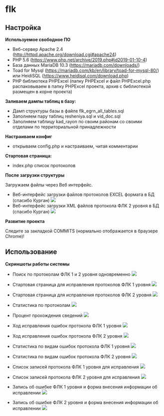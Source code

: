 # flk
## Настройка

**Используемое свободное ПО**
- Веб-сервер Apache 2.4 (http://httpd.apache.org/download.cgi#apache24)
- PHP 5.6 (https://www.php.net/archive/2019.php#id2019-01-10-4)
- База данных MariaDB 10.3 (https://mariadb.com/downloads/)
- Toad for Mysql (https://mariadb.com/kb/en/library/toad-for-mysql-80/)
или HeidiSQL (https://www.heidisql.com/download.php)
- PHP библиотека PHPExcel (папку PHPExcel и файл PHPExcel.php распаковываем в папку PHPExcel проекта, архив с библиотекой размещен в корне проекта)

**Заливаем дампы таблиц в базу:** 

- Дамп структуры базы в файле flk_egrn_all_tables.sql
- Заполняем пару таблиц resheniya.sql и vid_doc.sql
- Заполняем таблицу kad_rayon по своим районам со своими отделами по территориальной принадлежности

**Настраиваем конфиг**

- открываем config.php и настраиваем, читая комментарии

**Стартовая страница:** 
- index.php         список протоколов

**После загрузки структуры**

Загружаем файлы через Веб интерфейс.

- Веб-интерфейс загрузки файлов протоколов EXCEL формата в БД (спасибо Курган)
![](/pict/protokol_upload.jpg)
- Веб-интерфейс загрузки XML файлов протокола ФЛК 2 уровня в БД (спасибо Курган)
![](/pict/protokol_upload_fns.jpg)

**Развитие проекта** 

Cледите за закладкой COMMITS (нормально отображается в браузере Chrome)!

## Использование

**Скриншоты работы системы**

- Поиск по протоколам ФЛК 1 и 2 уровня одновременно
![](/pict/search.jpg)

- Стартовая страница для исправления протоколов ФЛК 1 уровня
![](/pict/index.jpg)
- Стартовая страница для исправления протоколов ФЛК 2 уровня
![](/pict/index_fns.jpg)

- Статистика по протоколам
![](/pict/index_stat.jpg)

- Процент прохождения сведений
![](/pict/procent.jpg)

- Ход исправления ошибок протокола ФЛК 1 уровня
![](/pict/hod.jpg)
- Ход исправления ошибок протокола ФЛК 2 уровня
![](/pict/hod_fns.jpg)

- Статистика по видам ошибок протокола ФЛК 1 уровня
![](/pict/vid_osh.jpg)
- Статистика по видам ошибок протокола ФЛК 2 уровня
![](/pict/vid_osh_fns.jpg)

- Список записей протокола ФЛК 1 уровня для исправления
![](/pict/list_records.jpg)
- Список записей протокола ФЛК 2 уровня для исправления
![](/pict/list_records_fns.jpg)

- Запись об ошибке ФЛК 1 уровня и форма внесения информации об исправлении
![](/pict/record_work.jpg)
- Запись об ошибке ФЛК 2 уровня и форма внесения информации об исправлении
![](/pict/record_work_fns.jpg)

